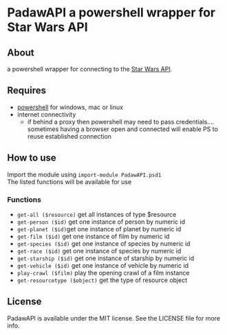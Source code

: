 # PadawAPI a powershell wrapper for Star Wars API

## About
a powershell wrapper for connecting to the [Star Wars API](https://swapi.co/).

## Requires
- [powershell](https://github.com/PowerShell/PowerShell) for windows, mac or linux
- internet connectivity
  - if behind a proxy then powershell may need to pass credentials.... sometimes having a browser open and connected will enable PS to reuse established connection

## How to use
Import the module using `import-module PadawAPI.psd1`  
The listed functions will be available for use

### Functions
- `get-all ($resource)` get all instances of type $resource
- `get-person ($id)` get one instance of person by numeric id
- `get-planet ($id)`get one instance of planet by numeric id
- `get-film ($id)` get one instance of film by numeric id
- `get-species ($id)` get one instance of species by numeric id
- `get-race ($id)` get one instance of species by numeric id
- `get-starship ($id)` get one instance of starship by numeric id
- `get-vehicle ($id)` get one instance of vehicle by numeric id
- `play-crawl ($film)` play the opening crawl of a film instance
- `get-resourcetype ($object)` get the type of resource object

## License
PadawAPI is available under the MIT license. See the LICENSE file for more info.
